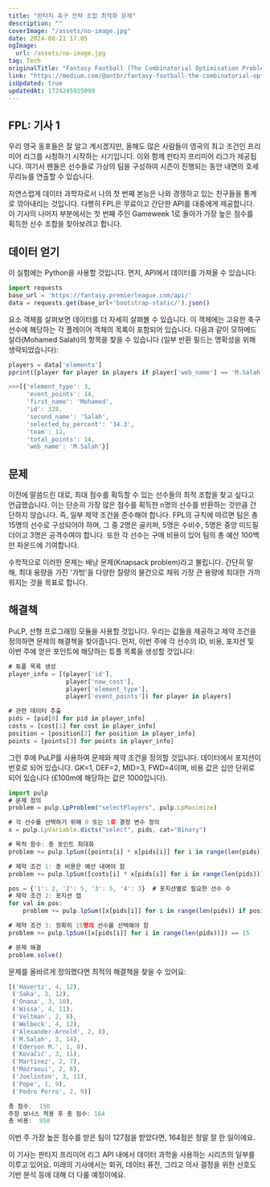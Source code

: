 ```yaml
---
title: "판타지 축구 전략 조합 최적화 문제"
description: ""
coverImage: "/assets/no-image.jpg"
date: 2024-08-21 17:05
ogImage: 
  url: /assets/no-image.jpg
tag: Tech
originalTitle: "Fantasy Football (The Combinatorial Optimisation Problem)"
link: "https://medium.com/@antbr/fantasy-football-the-combinatorial-optimisation-problem-efaff9b4b50b"
isUpdated: true
updatedAt: 1724245915099
---
```



## FPL: 기사 1

우리 영국 동포들은 잘 알고 계시겠지만, 올해도 많은 사람들이 영국의 최고 조건인 프리미어 리그를 시청하기 시작하는 시기입니다.
이와 함께 판타지 프리미어 리그가 제공됩니다. 여기서 팬들은 선수들로 가상의 팀을 구성하여 시즌이 진행되는 동안 내면의 호세 무리뉴를 연출할 수 있습니다.

자연스럽게 데이터 과학자로서 나의 첫 번째 본능은 나와 경쟁하고 있는 친구들을 통계로 깎아내리는 것입니다. 다행히 FPL은 무료이고 간단한 API를 대중에게 제공합니다. 이 기사의 나머지 부분에서는 첫 번째 주인 Gameweek 1로 돌아가 가장 높은 점수를 획득한 선수 조합을 찾아보려고 합니다.

## 데이터 얻기

<div class="content-ad"></div>

이 실험에는 Python을 사용할 것입니다. 먼저, API에서 데이터를 가져올 수 있습니다:

```js
import requests
base_url = 'https://fantasy.premierleague.com/api/'
data = requests.get(base_url+'bootstrap-static/').json()
```

요소 객체를 살펴보면 데이터를 더 자세히 살펴볼 수 있습니다. 이 객체에는 고유한 축구 선수에 해당하는 각 플레이어 객체의 목록이 포함되어 있습니다. 다음과 같이 모하메드 살라(Mohamed Salah)의 항목을 찾을 수 있습니다 (일부 반환 필드는 명확성을 위해 생략되었습니다):

```js
players = data['elements']
pprint([player for player in players if player['web_name'] == 'M.Salah'])

>>>[{'element_type': 3,
     'event_points': 14,
     'first_name': 'Mohamed',
     'id': 328,
     'second_name': 'Salah',
     'selected_by_percent': '34.3',
     'team': 12,
     'total_points': 14,
     'web_name': 'M.Salah'}]
```

<div class="content-ad"></div>

## 문제

이전에 말씀드린 대로, 최대 점수를 획득할 수 있는 선수들의 최적 조합을 찾고 싶다고 언급했습니다. 이는 단순히 가장 많은 점수를 획득한 n명의 선수를 반환하는 것만큼 간단하지 않습니다. 즉, 일부 제약 조건을 준수해야 합니다. FPL의 규칙에 따르면 팀은 총 15명의 선수로 구성되어야 하며, 그 중 2명은 골키퍼, 5명은 수비수, 5명은 중앙 미드필더이고 3명은 공격수여야 합니다. 또한 각 선수는 구매 비용이 있어 팀의 총 예산 100백만 파운드에 기여합니다.

수학적으로 이러한 문제는 배낭 문제(Knapsack problem)라고 불립니다. 간단히 말해, 최대 용량을 가진 '가방'을 다양한 질량의 물건으로 채워 가장 큰 용량에 최대한 가까워지는 것을 목표로 합니다.

## 해결책

<div class="content-ad"></div>

PuLP, 선형 프로그래밍 모듈을 사용할 것입니다. 우리는 값들을 제공하고 제약 조건을 정의하면 문제의 해결책을 찾아줍니다. 먼저, 이번 주에 각 선수의 ID, 비용, 포지션 및 이번 주에 얻은 포인트에 해당하는 튜플 목록을 생성할 것입니다:

```js
# 튜플 목록 생성
player_info = [(player['id'],
                player['now_cost'],
                player['element_type'],
                player['event_points']) for player in players]

# 관련 데이터 추출
pids = [pid[0] for pid in player_info]
costs = [cost[1] for cost in player_info]
position = [position[2] for position in player_info]
points = [points[3] for points in player_info]
```

그런 후에 PuLP를 사용하여 문제와 제약 조건을 정의할 것입니다. 데이터에서 포지션이 번호로 되어 있습니다. GK=1, DEF=2, MID=3, FWD=4이며, 비용 값은 십만 단위로 되어 있습니다 (£100m에 해당하는 값은 1000입니다).

```js
import pulp
# 문제 정의
problem = pulp.LpProblem("selectPlayers", pulp.LpMaximize)

# 각 선수를 선택하기 위해 0 또는 1로 결정 변수 정의
x = pulp.LpVariable.dicts("select", pids, cat="Binary")

# 목적 함수: 총 포인트 최대화
problem += pulp.lpSum([points[i] * x[pids[i]] for i in range(len(pids))])

# 제약 조건 1: 총 비용은 예산 내여야 함
problem += pulp.lpSum([costs[i] * x[pids[i]] for i in range(len(pids))]) <= 1000

pos = {'1': 2, '2': 5, '3': 5, '4': 3}  # 포지션별로 필요한 선수 수
# 제약 조건 2: 포지션 캡
for val in pos:
    problem += pulp.lpSum([x[pids[i]] for i in range(len(pids)) if position[i] == int(val)]) >= pos[val]

# 제약 조건 3: 정확히 15명의 선수를 선택해야 함
problem += pulp.lpSum([x[pids[i]] for i in range(len(pids))]) == 15

# 문제 해결
problem.solve()
```

<div class="content-ad"></div>

문제를 올바르게 정의했다면 최적의 해결책을 찾을 수 있어요:

```js
[('Havertz', 4, 12),
 ('Saka', 3, 12),
 ('Onana', 3, 10),
 ('Wissa', 4, 11),
 ('Veltman', 2, 8),
 ('Welbeck', 4, 12),
 ('Alexander-Arnold', 2, 8),
 ('M.Salah', 3, 14),
 ('Ederson M.', 1, 8),
 ('Kovačić', 3, 11),
 ('Martinez', 2, 7),
 ('Mazraoui', 2, 8),
 ('Joelinton', 3, 11),
 ('Pope', 1, 9),
 ('Pedro Porro', 2, 9)]

총 점수:  150
주장 보너스 적용 후 총 점수: 164
총 비용:  950
```

이번 주 가장 높은 점수를 받은 팀이 127점을 받았다면, 164점은 정말 잘 한 일이에요.

이 기사는 판타지 프리미어 리그 API 내에서 데이터 과학을 사용하는 시리즈의 일부를 이루고 있어요. 미래의 기사에서는 회귀, 데이터 퓨전, 그리고 의사 결정을 위한 선호도 기반 분석 등에 대해 더 다룰 예정이에요.